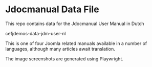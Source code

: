 # Jdocmanual Data File

This repo contains data for the Jdocmanual User Manual in Dutch

cefjdemos-data-jdm-user-nl

This is one of four Joomla related manuals available in a number of
languages, although many articles await translation.

The image screenshots are generated using Playwright.

